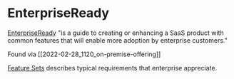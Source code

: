 # EnterpriseReady

[EnterpriseReady](https://www.enterpriseready.io/about/) "is a guide to creating or enhancing a SaaS product with common features that will enable more adoption by enterprise customers."

Found via [[2022-02-28_1120_on-premise-offering]]

[Feature Sets](https://www.enterpriseready.io/#features) describes typical requirements that enterprise appreciate.